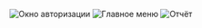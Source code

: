 
![Окно авторизации](https://sun9-46.userapi.com/impg/Ql5_6O9q3cP6hKGfKG5hL25wtmCXK7FWWuLYaQ/_T0LKjyklSA.jpg?size=963x543&quality=96&sign=4d89d4d748604199a278e00459ab90b0&type=album)
![Главное меню](https://sun9-34.userapi.com/impg/Z4RjWAacJnHOb9tX6AiHB_nMYjRsixWiIDYaQw/LFE0MyKmrw8.jpg?size=995x567&quality=96&sign=fbe709801cf015b9bdf4f1a3576d5967&type=album)
![Отчёт](https://sun9-2.userapi.com/impg/tvMQNPKp6Cml0AyBWTAUOPrOfNGuiUDygK8plA/Pp-ZMV6fTLo.jpg?size=995x570&quality=96&sign=a26369893390e67bdc3af07039d6f296&type=album)
